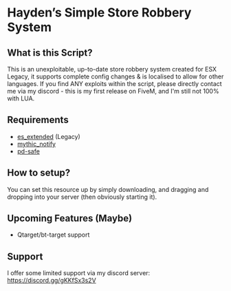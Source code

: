 # Hayden’s Simple Store Robbery System
## What is this Script?

This is an unexploitable, up-to-date store robbery system created for ESX Legacy, it supports complete config changes & is localised to allow for other languages.
If you find ANY exploits within the script, please directly contact me via my discord - this is my first release on FiveM, and I'm still not 100% with LUA.

## Requirements

- [es_extended](https://github.com/esx-framework/es_extended/tree/legacy) (Legacy)
- [mythic_notify](https://github.com/JayMontana36/mythic_notify.git)
- [pd-safe](https://github.com/VHall1/pd-safe.git)

## How to setup?

You can set this resource up by simply downloading, and dragging and dropping into your server (then obviously starting it).
## Upcoming Features (Maybe)

- Qtarget/bt-target support

## Support

I offer some limited support via my discord server: https://discord.gg/gKKfSx3s2V
